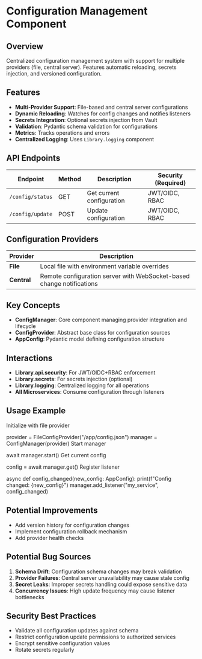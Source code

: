 # Configuration Management Component

## Overview

Centralized configuration management system with support for multiple providers (file, central server). Features automatic reloading, secrets injection, and versioned configuration.

## Features

- **Multi-Provider Support**: File-based and central server configurations
- **Dynamic Reloading**: Watches for config changes and notifies listeners
- **Secrets Integration**: Optional secrets injection from Vault
- **Validation**: Pydantic schema validation for configurations
- **Metrics**: Tracks operations and errors
- **Centralized Logging**: Uses `Library.logging` component

## API Endpoints

| Endpoint         | Method | Description                          | Security (Required)  |
|------------------|--------|--------------------------------------|----------------------|
| `/config/status` | GET    | Get current configuration            | JWT/OIDC, RBAC       |
| `/config/update` | POST   | Update configuration                 | JWT/OIDC, RBAC       |

## Configuration Providers

| Provider         | Description                                                                 |
|------------------|-----------------------------------------------------------------------------|
| **File**         | Local file with environment variable overrides                               |
| **Central**      | Remote configuration server with WebSocket-based change notifications        |

## Key Concepts

- **ConfigManager**: Core component managing provider integration and lifecycle
- **ConfigProvider**: Abstract base class for configuration sources
- **AppConfig**: Pydantic model defining configuration structure

## Interactions

- **Library.api.security**: For JWT/OIDC+RBAC enforcement
- **Library.secrets**: For secrets injection (optional)
- **Library.logging**: Centralized logging for all operations
- **All Microservices**: Consume configuration through listeners

## Usage Example

Initialize with file provider

provider = FileConfigProvider("/app/config.json")
manager = ConfigManager(provider)
Start manager

await manager.start()
Get current config

config = await manager.get()
Register listener

async def config_changed(new_config: AppConfig):
print(f"Config changed: {new_config}")
manager.add_listener("my_service", config_changed)


## Potential Improvements

- Add version history for configuration changes
- Implement configuration rollback mechanism
- Add provider health checks

## Potential Bug Sources

1. **Schema Drift**: Configuration schema changes may break validation
2. **Provider Failures**: Central server unavailability may cause stale config
3. **Secret Leaks**: Improper secrets handling could expose sensitive data
4. **Concurrency Issues**: High update frequency may cause listener bottlenecks

## Security Best Practices

- Validate all configuration updates against schema
- Restrict configuration update permissions to authorized services
- Encrypt sensitive configuration values
- Rotate secrets regularly
